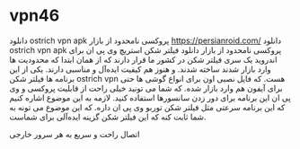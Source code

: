 # vpn46
دانلود ostrich vpn apk پروکسی نامحدود از بازار
https://persianroid.com/
دانلود ostrich vpn apk پروکسی نامحدود از بازار
دانلود فیلتر شکن استریچ وی پی ان برای اندروید
یک سری فیلتر شکن در کشور ما قرار دارند که از همان ابتدا که محدودیت‌ ها وارد بازار شدند ساخته شدند. و هنوز هم کیفیت ایده‌آل و مناسبی دارند. یکی از این برنامه‌ ها فیلتر شکن ostrich vpn هست. که فایل نصبی اون برای انواع گوشی‌ ها حتی برای آیفون هم وارد بازار شده. که شما می‌ تونید خیلی راحت از قابلیت پروکسی و وی پی ان این برنامه برای دور زدن سانسورها استفاده کنید. لازمه به این موضوع اشاره کنیم که این برنامه سرعتی مثل فیلتر شکن توربو وی پی ان داره. که این موضوع می‌ تونه به شما ثابت کنه که این فیلتر شکن گزینه ایده‌آلی برای شماست.



اتصال راحت و سریع به هر سرور خارجی
